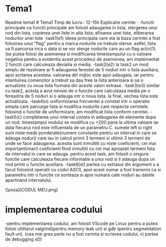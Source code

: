 # Tema1
Readme tema1 # Tema1
Timp de lucru : 12-15h
Explicatie cerinte :
-functii principale
ca functii principale am folosit adaugarea in lista, stergerea
unui nod din lista, copierea unei liste in alta lista, afisarea
unei liste, eliberarea nodurilor unei liste
-task1(e1)
ideea principala care sta la baza cerintei a fost folosirea
unui "flag" pentru a marca nodurile ce trebuie sterse.
astfel, lista va fi parcursa inca o data si se vor sterge
nodurile care au un flag activ(1).(se putea folosi de asemenea
si modificarea timestampului cu o valoare negativa pentru a
evidentia acest procedeu)
de asemenea, am implementat 2 functii care calculeaza deviatia si
media.
-task2(e2)
la task2 un mod simplu de rezolvare ar fi adaugarea ferestei de
5 noduri intr o lista auxiliara, apoi sortarea acesteia.
valoarea din mijloc este apoi adaugata, iar pentru inlantuirea
comenzilor a trebuit sa dau free la lista anterioara si sa o 
actualizez cu noua lista formata din aceste valori extrase.
-task3(e3)
similar cu task2, acesta a avut nevoie de o functie care
calculeaza media pe o fereastra de 5 noduri si o adauga intr o
noua lista.
la final, vechea lista este actualizata.
-task4(u)
uniformizarea frecventei a constat intr o operatie simpla care 
parcurge lista si modifica nodurile care respecta cerintele.
folosind o functie de uniformizare, am modificat lista conform
cerintei.
-task5(c)
completarea unui interval consta in adaugarea de elemente dupa
un nod.
timestampul nodului se modifica cu +200 pana la ultima valoare
iar data fiecarui nod este influentata de un parametru C.
sumele left si right sunt niste medii ponderate(numere constante
pentru un interval in care se adauga noduri) care iau in calcul
primii 3 termeni si ultimii 3 termeni de unde se face adaugarea.
acestia sunt inmultiti cu niste coeficienti, cei mai importanti(mari)
coeficienti fiind inmultiti cu cei mai apropiati termeni fata de
intervalul in care se adauga.
pentru acest task, am folosit o singura functie care calculeaza
fiecare informatie a unui nod si il adauga dupa un nod printr o
functie auxiliara.
-task6(st)
partea cu extrasul din argument s a facut folosind operatii cu 
codul ASCII, apoi acest numar a fost transmis ca si parametru 
intr o functie ce sorteaza si apoi numara cate noduri au datele
apartinand intervalului.

![poza](CODUL MEU.png)

# implementarea codului
-pentru implementarea codului, am folosit VScode pe Linux pentru
a putea folosi utilitarul valgrind(pentru memory leak uri) si gdb
(pentru segmentation fault uri). (cea mai grea parte nu a fost cerinta
si scrierea codului, ci partea de debugging xD)
